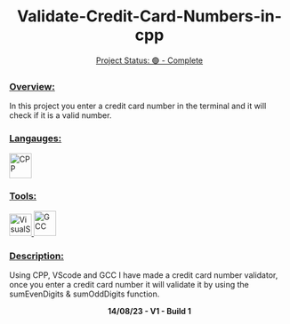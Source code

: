 <h1 align="center"><b>Validate-Credit-Card-Numbers-in-cpp</b></h1>
<p align="center"><u>Project Status: 🟢 - Complete</u></p>
<h3 align="left"><u>Overview:</u></h3>
<p align="left">In this project you enter a credit card number in the terminal and it will check if it is a valid number.</p>
<h3 align="left"><u>Langauges:</u></h3>
<a href="https://cplusplus.com" target="_blank" rel="noreferrer"> 
<img src="https://upload.wikimedia.org/wikipedia/commons/thumb/1/18/ISO_C%2B%2B_Logo.svg/1200px-ISO_C%2B%2B_Logo.svg.png" alt="CPP" width="40" height="45"/> </a>
<h3 align="left"><u>Tools:</u></h3>
<a href="https://code.visualstudio.com" target="_blank" rel="noreferrer"> 
<img src="https://upload.wikimedia.org/wikipedia/commons/thumb/9/9a/Visual_Studio_Code_1.35_icon.svg/2048px-Visual_Studio_Code_1.35_icon.svg.png" alt="VisualStudioCode" width="40" height="40"/> 
<a href="https://gcc.gnu.org" target="_blank" rel="noreferrer"> 
<img src="https://upload.wikimedia.org/wikipedia/commons/thumb/a/af/GNU_Compiler_Collection_logo.svg/1736px-GNU_Compiler_Collection_logo.svg.png" alt="GCC" width="40" height="45"/> </a>
<h3 align="left"><u>Description:</u></h3>
<p align="left">Using CPP, VScode and GCC I have made a credit card number validator, once you enter a credit card number it will validate it by using the sumEvenDigits & sumOddDigits function.</p>

<p align="center"><b>14/08/23 - V1 - Build 1</b></p>
